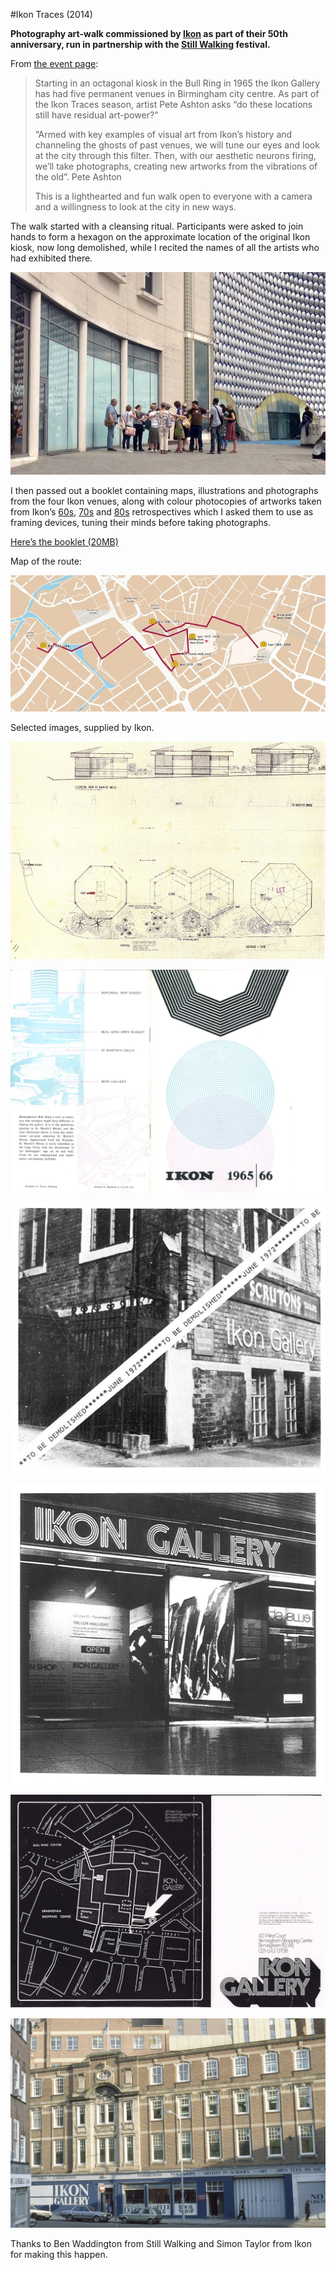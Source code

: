 #Ikon Traces (2014)

**Photography art-walk commissioned by [Ikon](https://ikon-gallery.org/) as part of their 50th anniversary, run in partnership with the [Still Walking](http://www.stillwalking.org/) festival.**

From [the event page](https://ikon-gallery.org/event/ikon-traces-walking-tour/):

> Starting in an octagonal kiosk in the Bull Ring in 1965 the Ikon Gallery has had five permanent venues in Birmingham city centre. As part of the Ikon Traces season, artist Pete Ashton asks “do these locations still have residual art-power?”
> 
> “Armed with key examples of visual art from Ikon’s history and channeling the ghosts of past venues, we will tune our eyes and look at the city through this filter. Then, with our aesthetic neurons firing, we’ll take photographs, creating new artworks from the vibrations of the old”. Pete Ashton
> 
> This is a lighthearted and fun walk open to everyone with a camera and a willingness to look at the city in new ways.

The walk started with a cleansing ritual. Participants were asked to join hands to form a hexagon on the approximate location of the original Ikon kiosk, now long demolished, while I recited the names of all the artists who had exhibited there.

![](https://raw.githubusercontent.com/peteash10/Artworks/master/images/ikontraces_seance.jpg)

I then passed out a booklet containing maps, illustrations and photographs from the four Ikon venues, along with colour photocopies of artworks taken from Ikon’s [60s](https://ikon-gallery.org/shop/catalogues/ikon-some-of-the-best-things-in-life-happen-accidentally/), [70s](https://ikon-gallery.org/shop/catalogues/ikon-this-could-happen-to-you/) and [80s](https://ikon-gallery.org/shop/catalogues/as-exciting-as-we-can-make-it/) retrospectives which I asked them to use as framing devices, tuning their minds before taking photographs.

[Here’s the booklet (20MB)](https://github.com/peteash10/Artworks/blob/master/Ikon%20Traces/Ikon%20Traces%20booklet%20A5.pdf)

Map of the route:

![](https://raw.githubusercontent.com/peteash10/Artworks/master/images/ikontraces_map.jpg)

Selected images, supplied by Ikon.

![](https://raw.githubusercontent.com/peteash10/Artworks/master/images/ikontraces_kiosk_2_hi.jpg)

![](https://raw.githubusercontent.com/peteash10/Artworks/master/images/ikontraces_pamphlet_cover_65-66.jpg)

![](https://raw.githubusercontent.com/peteash10/Artworks/master/images/ikontraces_swallowstcorner.jpg)

![](https://raw.githubusercontent.com/peteash10/Artworks/master/images/ikontraces_pallisades.jpg)

![](https://raw.githubusercontent.com/peteash10/Artworks/master/images/ikontraces_westcourtplan.jpg)

![](https://raw.githubusercontent.com/peteash10/Artworks/master/images/ikontraces_JohnBrightStreet.jpg)

Thanks to Ben Waddington from Still Walking and Simon Taylor from Ikon for making this happen. 
